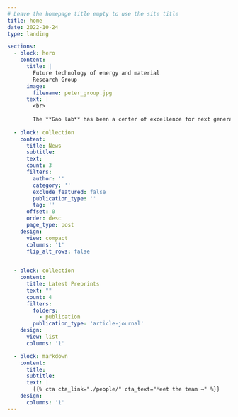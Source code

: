 ```yaml
---
# Leave the homepage title empty to use the site title
title: home
date: 2022-10-24
type: landing

sections:
  - block: hero
    content:
      title: |
        Future technology of energy and material
        Research Group
      image:
        filename: peter_group.jpg
      text: |
        <br>
        
        The **Gao lab** has been a center of excellence for next generation battery research, teaching, and practice since its founding in 2023.
  
  - block: collection
    content:
      title: News
      subtitle:
      text:
      count: 3
      filters:
        author: ''
        category: ''
        exclude_featured: false
        publication_type: ''
        tag: ''
      offset: 0
      order: desc
      page_type: post
    design:
      view: compact
      columns: '1'
      flip_alt_rows: false
  

  - block: collection
    content:
      title: Latest Preprints
      text: ""
      count: 4
      filters:
        folders:
          - publication
        publication_type: 'article-journal'
    design:
      view: list
      columns: '1'

  - block: markdown
    content:
      title:
      subtitle:
      text: |
        {{% cta cta_link="./people/" cta_text="Meet the team →" %}}
    design:
      columns: '1'
---
```

